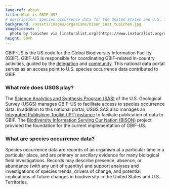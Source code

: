 ```yaml
---
lang-ref: about
title: What is GBIF-US?
# description: Species occurrence data for the United States and U.S. Territories.
background: /assets/images/organisms/bison_inat_tuoichen.jpg
imageLicense: |
  photo by tuoichen via [inaturalist.org](https://www.inaturalist.org/observations/43215178)
height: 60vh
---
```

GBIF-US is the US node for the Global Biodiversity Information Facility (GBIF). GBIF-US is responsible for coordinating GBIF-related in-country activities, guided by the [delegation](/community/#us-delegation) and [community](/community). This national data portal serves as an access point to U.S. species occurrence data contributed to GBIF.  

### What role does USGS play?
The [Science Analytics and Synthesis Program (SAS)](https://www.usgs.gov/core-science-systems/science-analytics-and-synthesis) of the U.S. Geological Survey (USGS) manages GBIF-US to facilitate access to species occurrence data. In addition to this national portal, USGS SAS also manages an [Integrated Publishing Toolkit (IPT) instance](https://ipt.gbif.us/) to faciliate publication of data to GBIF.  The [Biodiversity Information Serving Our Nation (BISON)](https://www.sciencebase.gov/catalog/item/5138e8e5e4b02c509e50c57f) project provided the foundation for the current implementation of GBIF-US.

### What are species occurrence data?
Species occurrence data are records of an organism at a particular time in a particular place, and are primary or ancillary evidence for many biological field investigations. Records may describe presence, absence, or abundance (with any unit of quantity) and support analyses and investigations of species trends, drivers of change, and potential implications of future changes in biodiversity in the United States and U.S. Territories. 

